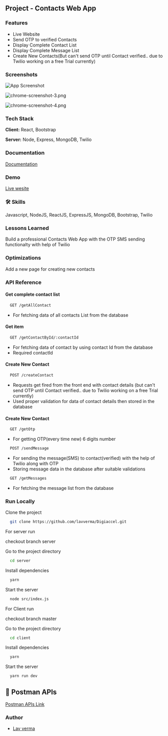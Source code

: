 
##  Project - Contacts Web App

### Features

- Live Website
- Send OTP to verified Contacts 
- Display Complete Contact List
- Display Complete Message List
- Create New Contacts(But can't send OTP until Contact verified.. due to Twilio working on a free Trial currently)


### Screenshots

![App Screenshot](https://i.postimg.cc/nzBWYh4Z/chrome-screenshot-2.png)

![chrome-screenshot-3.png](https://i.postimg.cc/R0Hmy97p/chrome-screenshot-3.png)

![chrome-screenshot-4.png](https://i.postimg.cc/G2tFd7pf/chrome-screenshot-4.png)
### Tech Stack

**Client:** React, Bootstrap

**Server:** Node, Express, MongoDB, Twilio


### Documentation

[Documentation](https://docs.google.com/document/d/12N8T_HIUBI1ttDsSncwO62zWSpJ_3n9eNqzycbAals8/edit?usp=sharing)


### Demo

[Live wesite](https://contacts-3dtu.onrender.com/)


### 🛠 Skills
Javascript, NodeJS, ReactJS, ExpressJS, MongoDB, Bootstrap, Twilio


### Lessons Learned

Build a professional Contacts Web App with the OTP SMS sending functionalty with help of Twilio 
### Optimizations

Add a new page for creating new contacts
### API Reference

#### Get complete contact list

```bash
  GET /getAllContact
```
- For fetching data of all contacts List from the database
#### Get item

```bash
  GET /getContactById/:contactId
```
-  For fetching data of contact by using contact Id from the database
- Required contactId

#### Create New Contact

```bash
  POST /createContact
```
-  Requests get fired from the front end with contact details (but can't send OTP until Contact verified.. due to Twilio working on a free Trial currently) 
- Used proper validation for data of contact details then stored in the database

#### Create New Contact

```bash
  GET /getOtp
```
- For getting OTP(every time new) 6 digits number

```bash
  POST /sendMessage
```
- For sending the message(SMS) to contact(verified) with the help of Twilio along with OTP
- Storing message data in the database after suitable validations

```bash
  GET /getMessages
```
- For fetching the message list from the database
### Run Locally

Clone the project

```bash
  git clone https://github.com/lavverma/Digiaccel.git
```
For server run

checkout branch server

Go to the project directory

```bash
  cd server
```

Install dependencies

```bash
  yarn
```

Start the server

```bash
  node src/index.js
```

For Client run

checkout branch master

Go to the project directory

```bash
  cd client
```

Install dependencies

```bash
  yarn
```

Start the server

```bash
  yarn run dev
```
## 🔗 Postman APIs 
[Postman APIs Link](https://api.postman.com/collections/25151753-24164be9-f236-40ed-9c41-d92c3e068f46?access_key=PMAT-01GPV721QWDTF12K4WKTQDC67G)


### Author

- [Lav verma](https://github.com/lavverma)

